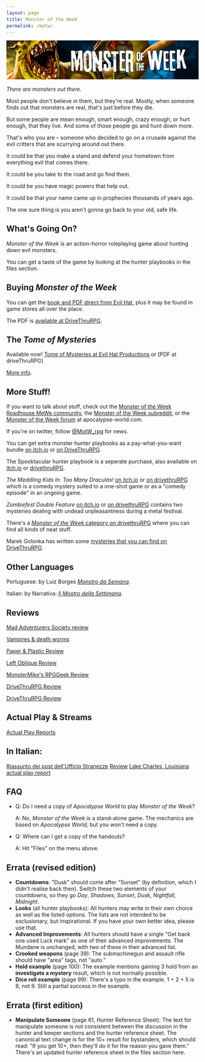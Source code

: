 ```yaml
---
layout: page
title: Monster of the Week
permalink: /motw/
---
```

![Monster of the Week](/images/MOTW-Page-Header.jpg)

*There are monsters out there.*
    
Most people don't believe in them, but they're real. Mostly, when someone finds out that monsters are real, that's just before they die.

But some people are mean enough, smart enough, crazy enough, or hurt enough, that they live. And some of those people go and hunt down more.

That's who you are – someone who decided to go on a crusade against the evil critters that are scurrying around out there.

It could be that you make a stand and defend your hometown from everything evil that comes there.

It could be you take to the road and go find them.

It could be you have magic powers that help out.

It could be that your name came up in prophecies thousands of years ago.

The one sure thing is you aren't gonna go back to your old, safe life.

What's Going On?
----------------
_Monster of the Week_ is an action-horror roleplaying game about hunting down evil monsters.

You can get a taste of the game by looking at the hunter playbooks in the files section.

Buying _Monster of the Week_
-----------------------
You can get the [book and PDF direct from Evil Hat](https://www.evilhat.com/store/index.php?main_page=advanced_search_result&search_in_description=1&keyword=Monster+of+the+Week&x=0&y=0), plus it may be found in game stores all over the place.

The PDF is [available at DriveThruRPG](http://drivethrurpg.com/product/143518/Monster-of-the-Week?affiliate_id=44653).

The _Tome of Mysteries_
---------------------
Available now! [Tome of Mysteries at Evil Hat Productions](https://www.evilhat.com/home/monster-of-the-week-tome-of-mysteries/) or [PDF at driveThruRPG]

[More info](/tome_of_mysteries).

More Stuff!
--------------------
If you want to talk about stuff, check out the [Monster of the Week Roadhouse MeWe community](https://mewe.com/join/monster_of_the_week_roadhouse), the [Monster of the Week subreddit](https://www.reddit.com/r/monsteroftheweek/), or the [Monster of the Week forum](http://apocalypse-world.com/forums/index.php?board=33.0) at apocalypse-world.com.

If you're on twitter, follow [@MotW_rpg](https://twitter.com/MotW_rpg) for news.

You can get extra monster hunter playbooks as a pay-what-you-want bundle [on itch.io](https://genericgames.itch.io/monster-of-the-week-reinforcements) or [on DriveThruRPG](http://rpg.drivethrustuff.com/product/130278/Monster-of-the-Week-Reinforcements?affiliate_id=44653). 

The Spooktacular hunter playbook is a seperate purchase, also available on [itch.io](https://genericgames.itch.io/the-spooktacular) or [drivethruRPG](https://www.drivethrurpg.com/product/319973/The-Spooktacular).

_The Meddling Kids In: Too Many Draculas!_ [on itch.io](https://genericgames.itch.io/the-meddling-kids-in-too-many-draculas) or [on drivethruRPG](http://drivethrurpg.com/product/141243/The-Meddling-Kids-In-Too-Many-Draculas?affiliate_id=44653) which is a comedy mystery suited to a one-shot game or as a "comedy episode" in an ongoing game.

_Zombiefest Double Feature_ [on itch.io](https://genericgames.itch.io/zombiefest-double-feature) or [on drivethruRPG](https://www.drivethrurpg.com/product/287048/Zombiefest-Double-Feature) contains two  mysteries dealing with undead unpleasantness during a metal festival. 

There's a [_Monster of the Week_ category on drivethruRPG](https://www.drivethrurpg.com/browse.php?filters=100050_0_0_0_0_0&src=fid100050) where you can find all kinds of neat stuff.

Marek Golonka has written some [mysteries that you can find on DriveThruRPG](https://www.drivethrurpg.com/browse.php?keywords=monster+of+the+week+marek+golonka).


Other Languages
---------------
Portuguese: by Luiz Borges [_Monstro da Semana_](https://monstrodasemana.wordpress.com/).

Italian: by Narrativa: [_Il Mostro della Settimana_](http://www.narrattiva.it/giochi/il-mostro-della-settimana).

Reviews
-------
[Mad Adventurers Society review](http://www.madadventurers.com/finding-the-fun-monster-of-the-week/)

[Vampires & death worms](http://rpggeek.com/thread/828155/hunting-vampires-mongolian-death-worms-and-terrors)

[Paper & Plastic Review](http://atoolongurl.blogspot.it/2012/09/review-monster-of-week.html)

[Left Oblique Review](http://leftoblique.net/news/show_article.php?index=2643)

[MonsterMike's RPGGeek Review](http://rpggeek.com/thread/952218/monster-of-the-week-i-read-this-book-and-now-i-h)

[DriveThruRPG Review](http://rpg.drivethrustuff.com/product_reviews_info.php?&reviews_id=94640&products_id=108308)

[DriveThruRPG Review](http://rpg.drivethrustuff.com/product_reviews_info.php?&reviews_id=88303&products_id=108308)

Actual Play & Streams
---------------------

[Actual Play Reports](/motw_actual_plays)


In Italian:
-----------

[Riassunto dei post dell'Ufficio Stranezze](http://elementifiniti.blogspot.it/2013/07/riassunto-dei-post-dellufficio-stranezze.html)
[Review](http://gdroggi.blogspot.it/2012/08/recensione-monster-of-week.html)
[Lake Charles, Louisiana actual play report](http://www.gentechegioca.it/smf/index.php/topic,7867.0.html)

FAQ
---

* Q: Do I need a copy of *Apocalypse World* to play *Monster of the Week*?

  A: No, *Monster of the Week* is a stand-alone game. The mechanics are based on *Apocalypse World*, but you won't need a copy.

* Q: Where can I get a copy of the handouts?

  A: Hit "Files" on the menu above.


Errata (revised edition)
----------------------

* **Countdowns**: "Dusk" should come after "Sunset" (by definition, which I didn't realise back then). Switch these two elements of your countdowns, so they go *Day*, *Shadows*, *Sunset*, *Dusk*, *Nightfall*, *Midnight*.
* **Looks** (all hunter playbooks): All hunters may write in their own choice as well as the listed options. The lists are not intended to be exclusionary, but inspirational. If you have your own better idea, please use that.
* **Advanced Improvements**: All hunters should have a single "Get back one used Luck mark" as one of their advanced improvements. The Mundane is unchanged, with two of these in their advanced list.
* **Crooked weapons** (page 39): The submachinegun and assault rifle should have "area" tags, not "auto."
* **Hold example** (page 100): The example mentions gaining 3 hold from an **investigate a mystery** result, which is not normally possible. 
* **Dice roll example** (page 99): There's a typo in the example. 1 + 2 + 5 is 8, not 9. Still a partial success in the example.

Errata (first edition)
----------------------

* **Manipulate Someone** (page 61, Hunter Reference Sheet): The text for manipulate someone is not consistent between the discussion in the hunter and keeper sections and the hunter reference sheet. The canonical text change is for the 10+ result for bystanders, which should read: "If you get 10+, then they'll do it for the reason you gave them." There's an updated hunter reference sheet in the files section here.